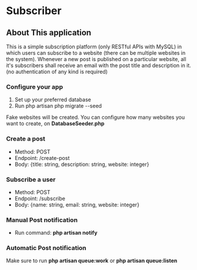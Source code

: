 # Subscriber

## About This application

This is a simple subscription platform (only RESTful APIs with MySQL) in which users can subscribe to a website (there can be multiple websites in the system). Whenever a new post is published on a particular website, all it's subscribers shall receive an email with the post title and description in it. (no authentication of any kind is required)

### Configure your app
1. Set up your preferred database
2. Run php artisan php migrate --seed

Fake websites will be created. You can configure how many websites you want to create, on **DatabaseSeeder.php**

### Create a post
* Method: POST
* Endpoint: /create-post
* Body: {title: string, description: string, website: integer}

### Subscribe a user
* Method: POST
* Endpoint: /subscribe
* Body: {name: string, email: string, website: integer}


### Manual Post notification

* Run command: **php artisan notify**

### Automatic Post notification
Make sure to run **php artisan queue:work** or **php artisan queue:listen** <br>

